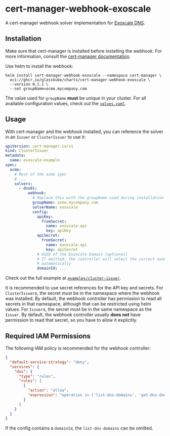 # cert-manager-webhook-exoscale

A cert-manager webhook solver implementation for [Exoscale DNS](https://www.exoscale.com/dns/).

## Installation

Make sure that cert-manager is installed before installing the webhook.
For more information, consult the [cert-manager documentation](https://cert-manager.io/docs/installation/).

Use helm to install the webhook:

<!-- x-release-please-start-version -->

```shell
helm install cert-manager-webhook-exoscale --namespace cert-manager \
  oci://ghcr.io/glasskube/charts/cert-manager-webhook-exoscale \
  --version 0.1.1 \
  --set groupName=acme.mycompany.com
```

<!-- x-release-please-end -->

The value used for `groupName` **must** be unique in your cluster.
For all available configuration values, check out the [`values.yaml`](./deploy/cert-manager-webhook-exoscale/values.yaml).

## Usage

With cert-manager and the webhook installed, you can reference the solver in an `Issuer` or `ClusterIssuer` to use it:

```yaml
apiVersion: cert-manager.io/v1
kind: ClusterIssuer
metadata:
  name: exoscale-example
spec:
  acme:
    # Rest of the acme spec
    # ...
    solvers:
      - dns01:
          webhook:
            # Replace this with the groupName used during installation
            groupName: acme.mycompany.com
            solverName: exoscale
            config:
              apiKey:
                fromSecret:
                  name: exoscale-api
                  key: apiKey
              apiSecret:
                fromSecret:
                  name: exoscale-api
                  key: apiSecret
              # UUID of the Exoscale Domain (optional)
              # If omitted, the controller will select the correct zone
              # automatically
              domainId: ...
```

Check out the full example at [`examples/cluster-issuer`](./examples/cluster-issuer).

It is recommended to use secret references for the API key and secrets.
For `ClusterIssuer`s, the secret must be in the namespace where the webhook was installed.
By default, the webhook controller has permission to read all secrets in that namespace, although that can be restricted using helm values.
For `Issuer`s, the secret must be in the same namespace as the `Issuer`.
By default, the webhook controller usually **does not** have permission to read that secret, so you have to allow it explicitly.

## Required IAM Permissions

The following IAM policy is recommended for the webhook controller:

```json
{
  "default-service-strategy": "deny",
  "services": {
    "dns": {
      "type": "rules",
      "rules": [
        {
          "action": "allow",
          "expression": "operation in ['list-dns-domains', 'get-dns-domain', 'list-dns-domain-records', 'get-dns-domain-record', 'create-dns-domain-record', 'delete-dns-domain-record']"
        }
      ]
    }
  }
}
```

If the config contains a `domainId`, the `list-dns-domains` can be omitted.
